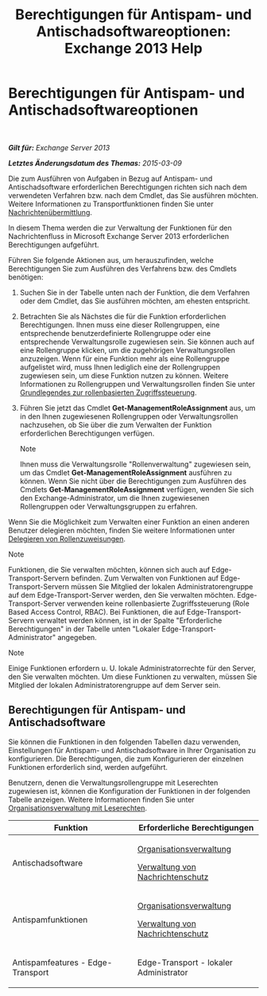 ﻿---
title: 'Berechtigungen für Antispam- und Antischadsoftwareoptionen: Exchange 2013 Help'
TOCTitle: Berechtigungen für Antispam- und Antischadsoftwareoptionen
ms:assetid: 4ae3f8f9-35dd-4d18-af60-d98e92bb39ae
ms:mtpsurl: https://technet.microsoft.com/de-de/library/JJ150514(v=EXCHG.150)
ms:contentKeyID: 50475586
ms.date: 04/24/2018
mtps_version: v=EXCHG.150
ms.translationtype: HT
---

# Berechtigungen für Antispam- und Antischadsoftwareoptionen

 

_**Gilt für:** Exchange Server 2013_

_**Letztes Änderungsdatum des Themas:** 2015-03-09_

Die zum Ausführen von Aufgaben in Bezug auf Antispam- und Antischadsoftware erforderlichen Berechtigungen richten sich nach dem verwendeten Verfahren bzw. nach dem Cmdlet, das Sie ausführen möchten. Weitere Informationen zu Transportfunktionen finden Sie unter [Nachrichtenübermittlung](mail-flow-exchange-2013-help.md).

In diesem Thema werden die zur Verwaltung der Funktionen für den Nachrichtenfluss in Microsoft Exchange Server 2013 erforderlichen Berechtigungen aufgeführt.

Führen Sie folgende Aktionen aus, um herauszufinden, welche Berechtigungen Sie zum Ausführen des Verfahrens bzw. des Cmdlets benötigen:

1.  Suchen Sie in der Tabelle unten nach der Funktion, die dem Verfahren oder dem Cmdlet, das Sie ausführen möchten, am ehesten entspricht.

2.  Betrachten Sie als Nächstes die für die Funktion erforderlichen Berechtigungen. Ihnen muss eine dieser Rollengruppen, eine entsprechende benutzerdefinierte Rollengruppe oder eine entsprechende Verwaltungsrolle zugewiesen sein. Sie können auch auf eine Rollengruppe klicken, um die zugehörigen Verwaltungsrollen anzuzeigen. Wenn für eine Funktion mehr als eine Rollengruppe aufgelistet wird, muss Ihnen lediglich eine der Rollengruppen zugewiesen sein, um diese Funktion nutzen zu können. Weitere Informationen zu Rollengruppen und Verwaltungsrollen finden Sie unter [Grundlegendes zur rollenbasierten Zugriffssteuerung](understanding-role-based-access-control-exchange-2013-help.md).

3.  Führen Sie jetzt das Cmdlet **Get-ManagementRoleAssignment** aus, um in den Ihnen zugewiesenen Rollengruppen oder Verwaltungsrollen nachzusehen, ob Sie über die zum Verwalten der Funktion erforderlichen Berechtigungen verfügen.
    

    > [!NOTE]
    > Ihnen muss die Verwaltungsrolle "Rollenverwaltung" zugewiesen sein, um das Cmdlet <STRONG>Get-ManagementRoleAssignment</STRONG> ausführen zu können. Wenn Sie nicht über die Berechtigungen zum Ausführen des Cmdlets <STRONG>Get-ManagementRoleAssignment</STRONG> verfügen, wenden Sie sich den Exchange-Administrator, um die Ihnen zugewiesenen Rollengruppen oder Verwaltungsgruppen zu erfahren.



Wenn Sie die Möglichkeit zum Verwalten einer Funktion an einen anderen Benutzer delegieren möchten, finden Sie weitere Informationen unter [Delegieren von Rollenzuweisungen](delegate-role-assignments-exchange-2013-help.md).


> [!NOTE]
> Funktionen, die Sie verwalten möchten, können sich auch auf Edge-Transport-Servern befinden. Zum Verwalten von Funktionen auf Edge-Transport-Servern müssen Sie Mitglied der lokalen Administratorengruppe auf dem Edge-Transport-Server werden, den Sie verwalten möchten. Edge-Transport-Server verwenden keine rollenbasierte Zugriffssteuerung (Role Based Access Control, RBAC). Bei Funktionen, die auf Edge-Transport-Servern verwaltet werden können, ist in der Spalte "Erforderliche Berechtigungen" in der Tabelle unten "Lokaler Edge-Transport-Administrator" angegeben.




> [!NOTE]
> Einige Funktionen erfordern u.&nbsp;U. lokale Administratorrechte für den Server, den Sie verwalten möchten. Um diese Funktionen zu verwalten, müssen Sie Mitglied der lokalen Administratorengruppe auf dem Server sein.



## Berechtigungen für Antispam- und Antischadsoftware

Sie können die Funktionen in den folgenden Tabellen dazu verwenden, Einstellungen für Antispam- und Antischadsoftware in Ihrer Organisation zu konfigurieren. Die Berechtigungen, die zum Konfigurieren der einzelnen Funktionen erforderlich sind, werden aufgeführt.

Benutzern, denen die Verwaltungsrollengruppe mit Leserechten zugewiesen ist, können die Konfiguration der Funktionen in der folgenden Tabelle anzeigen. Weitere Informationen finden Sie unter [Organisationsverwaltung mit Leserechten](view-only-organization-management-exchange-2013-help.md).


<table>
<colgroup>
<col style="width: 50%" />
<col style="width: 50%" />
</colgroup>
<thead>
<tr class="header">
<th>Funktion</th>
<th>Erforderliche Berechtigungen</th>
</tr>
</thead>
<tbody>
<tr class="odd">
<td><p>Antischadsoftware</p></td>
<td><p><a href="organization-management-exchange-2013-help.md">Organisationsverwaltung</a></p>
<p><a href="hygiene-management-exchange-2013-help.md">Verwaltung von Nachrichtenschutz</a></p></td>
</tr>
<tr class="even">
<td><p>Antispamfunktionen</p></td>
<td><p><a href="organization-management-exchange-2013-help.md">Organisationsverwaltung</a></p>
<p><a href="hygiene-management-exchange-2013-help.md">Verwaltung von Nachrichtenschutz</a></p></td>
</tr>
<tr class="odd">
<td><p>Antispamfeatures - Edge-Transport</p></td>
<td><p>Edge-Transport - lokaler Administrator</p></td>
</tr>
</tbody>
</table>

